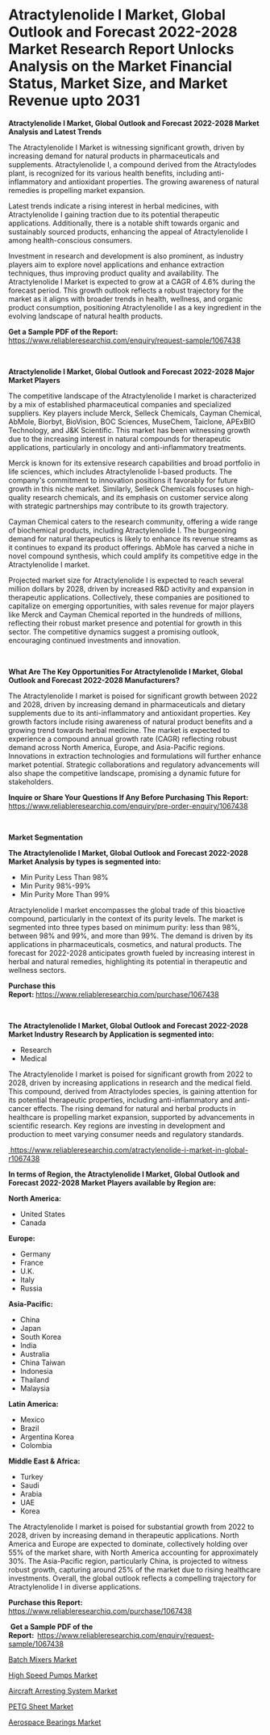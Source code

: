 <p><h1>Atractylenolide I Market, Global Outlook and Forecast 2022-2028 Market Research Report Unlocks Analysis on the Market Financial Status, Market Size, and Market Revenue upto 2031</h1></p><p><strong>Atractylenolide I Market, Global Outlook and Forecast 2022-2028 Market Analysis and Latest Trends</strong></p>
<p><p>The Atractylenolide I Market is witnessing significant growth, driven by increasing demand for natural products in pharmaceuticals and supplements. Atractylenolide I, a compound derived from the Atractylodes plant, is recognized for its various health benefits, including anti-inflammatory and antioxidant properties. The growing awareness of natural remedies is propelling market expansion.</p><p>Latest trends indicate a rising interest in herbal medicines, with Atractylenolide I gaining traction due to its potential therapeutic applications. Additionally, there is a notable shift towards organic and sustainably sourced products, enhancing the appeal of Atractylenolide I among health-conscious consumers. </p><p>Investment in research and development is also prominent, as industry players aim to explore novel applications and enhance extraction techniques, thus improving product quality and availability. The Atractylenolide I Market is expected to grow at a CAGR of 4.6% during the forecast period. This growth outlook reflects a robust trajectory for the market as it aligns with broader trends in health, wellness, and organic product consumption, positioning Atractylenolide I as a key ingredient in the evolving landscape of natural health products.</p></p>
<p><strong>Get a Sample PDF of the Report:&nbsp;</strong> <a href="https://www.reliableresearchiq.com/enquiry/request-sample/1067438">https://www.reliableresearchiq.com/enquiry/request-sample/1067438</a></p>
<p>&nbsp;</p>
<p><strong>Atractylenolide I Market, Global Outlook and Forecast 2022-2028 Major Market Players</strong></p>
<p><p>The competitive landscape of the Atractylenolide I market is characterized by a mix of established pharmaceutical companies and specialized suppliers. Key players include Merck, Selleck Chemicals, Cayman Chemical, AbMole, Biorbyt, BioVision, BOC Sciences, MuseChem, Taiclone, APExBIO Technology, and J&K Scientific. This market has been witnessing growth due to the increasing interest in natural compounds for therapeutic applications, particularly in oncology and anti-inflammatory treatments.</p><p>Merck is known for its extensive research capabilities and broad portfolio in life sciences, which includes Atractylenolide I-based products. The company's commitment to innovation positions it favorably for future growth in this niche market. Similarly, Selleck Chemicals focuses on high-quality research chemicals, and its emphasis on customer service along with strategic partnerships may contribute to its growth trajectory.</p><p>Cayman Chemical caters to the research community, offering a wide range of biochemical products, including Atractylenolide I. The burgeoning demand for natural therapeutics is likely to enhance its revenue streams as it continues to expand its product offerings. AbMole has carved a niche in novel compound synthesis, which could amplify its competitive edge in the Atractylenolide I market.</p><p>Projected market size for Atractylenolide I is expected to reach several million dollars by 2028, driven by increased R&D activity and expansion in therapeutic applications. Collectively, these companies are positioned to capitalize on emerging opportunities, with sales revenue for major players like Merck and Cayman Chemical reported in the hundreds of millions, reflecting their robust market presence and potential for growth in this sector. The competitive dynamics suggest a promising outlook, encouraging continued investments and innovation.</p></p>
<p>&nbsp;</p>
<p><strong>What Are The Key Opportunities For Atractylenolide I Market, Global Outlook and Forecast 2022-2028 Manufacturers?</strong></p>
<p><p>The Atractylenolide I market is poised for significant growth between 2022 and 2028, driven by increasing demand in pharmaceuticals and dietary supplements due to its anti-inflammatory and antioxidant properties. Key growth factors include rising awareness of natural product benefits and a growing trend towards herbal medicine. The market is expected to experience a compound annual growth rate (CAGR) reflecting robust demand across North America, Europe, and Asia-Pacific regions. Innovations in extraction technologies and formulations will further enhance market potential. Strategic collaborations and regulatory advancements will also shape the competitive landscape, promising a dynamic future for stakeholders.</p></p>
<p><strong>Inquire or Share Your Questions If Any Before Purchasing This Report:</strong> <a href="https://www.reliableresearchiq.com/enquiry/pre-order-enquiry/1067438">https://www.reliableresearchiq.com/enquiry/pre-order-enquiry/1067438</a></p>
<p>&nbsp;</p>
<p><strong>Market Segmentation</strong></p>
<p><strong>The Atractylenolide I Market, Global Outlook and Forecast 2022-2028 Market Analysis by types is segmented into:</strong></p>
<p><ul><li>Min Purity Less Than 98%</li><li>Min Purity 98%-99%</li><li>Min Purity More Than 99%</li></ul></p>
<p><p>Atractylenolide I market encompasses the global trade of this bioactive compound, particularly in the context of its purity levels. The market is segmented into three types based on minimum purity: less than 98%, between 98% and 99%, and more than 99%. The demand is driven by its applications in pharmaceuticals, cosmetics, and natural products. The forecast for 2022-2028 anticipates growth fueled by increasing interest in herbal and natural remedies, highlighting its potential in therapeutic and wellness sectors.</p></p>
<p><strong>Purchase this Report:&nbsp;</strong><a href="https://www.reliableresearchiq.com/purchase/1067438">https://www.reliableresearchiq.com/purchase/1067438</a></p>
<p>&nbsp;</p>
<p><strong>The Atractylenolide I Market, Global Outlook and Forecast 2022-2028 Market Industry Research by Application is segmented into:</strong></p>
<p><ul><li>Research</li><li>Medical</li></ul></p>
<p><p>The Atractylenolide I market is poised for significant growth from 2022 to 2028, driven by increasing applications in research and the medical field. This compound, derived from Atractylodes species, is gaining attention for its potential therapeutic properties, including anti-inflammatory and anti-cancer effects. The rising demand for natural and herbal products in healthcare is propelling market expansion, supported by advancements in scientific research. Key regions are investing in development and production to meet varying consumer needs and regulatory standards.</p></p>
<p><a href="https://www.reliableresearchiq.com/atractylenolide-i-market-in-global-r1067438">&nbsp;https://www.reliableresearchiq.com/atractylenolide-i-market-in-global-r1067438</a></p>
<p><strong>In terms of Region, the Atractylenolide I Market, Global Outlook and Forecast 2022-2028 Market Players available by Region are:</strong></p>
<p>
    <p> <strong> North America: </strong>
        <ul>
            <li>United States</li>
            <li>Canada</li>
        </ul>
        </p> 
    <p> <strong> Europe: </strong>
        <ul>
            <li>Germany</li>
            <li>France</li>
            <li>U.K.</li>
            <li>Italy</li>
            <li>Russia</li>
        </ul>
        </p> 
    <p> <strong> Asia-Pacific: </strong>
        <ul>
            <li>China</li>
            <li>Japan</li>
            <li>South Korea</li>
            <li>India</li>
            <li>Australia</li>
            <li>China Taiwan</li>
            <li>Indonesia</li>
            <li>Thailand</li>
            <li>Malaysia</li>
        </ul>
        </p> 
    <p> <strong> Latin America: </strong>
        <ul>
            <li>Mexico</li>
            <li>Brazil</li>
            <li>Argentina Korea</li>
            <li>Colombia</li>
        </ul>
        </p> 
    <p> <strong> Middle East & Africa: </strong>
        <ul>
            <li>Turkey</li>
            <li>Saudi</li>
            <li>Arabia</li>
            <li>UAE</li>
            <li>Korea</li>
        </ul>
    </p>
    </p>
<p><p>The Atractylenolide I market is poised for substantial growth from 2022 to 2028, driven by increasing demand in therapeutic applications. North America and Europe are expected to dominate, collectively holding over 55% of the market share, with North America accounting for approximately 30%. The Asia-Pacific region, particularly China, is projected to witness robust growth, capturing around 25% of the market due to rising healthcare investments. Overall, the global outlook reflects a compelling trajectory for Atractylenolide I in diverse applications.</p></p>
<p><strong>Purchase this Report: </strong><a href="https://www.reliableresearchiq.com/purchase/1067438">https://www.reliableresearchiq.com/purchase/1067438</a></p>
<p>&nbsp;<strong>Get a Sample PDF of the Report:&nbsp;&nbsp;</strong><a href="https://www.reliableresearchiq.com/enquiry/request-sample/1067438">https://www.reliableresearchiq.com/enquiry/request-sample/1067438</a></p>
<p><strong></strong></p>
<p><p><a href="https://www.linkedin.com/pulse/batch-mixers-industry-insights-report-analyzing-market-trends-vallf?trackingId=sTG3OO1aSZimFaZHwj6WQw%3D%3D">Batch Mixers Market</a></p><p><a href="https://www.linkedin.com/pulse/global-high-speed-pumps-market-product-type-application-region-dyjif?trackingId=q0qPpM27RzOl87uZC372HA%3D%3D">High Speed Pumps Market</a></p><p><a href="https://medium.com/@beaugrant95/the-aircraft-arresting-system-market-decisions-are-mostly-driven-by-resource-optimization-and-8a6850752636">Aircraft Arresting System Market</a></p><p><a href="https://issuu.com/reportprime-2/docs/petg-sheet-market-size-2030.pptx_1e368fe1090d21">PETG Sheet Market</a></p><p><a href="https://medium.com/@beaugrant95/the-global-aerospace-bearings-market-is-expected-to-witness-a-compound-annual-growth-rate-cagr-48d791b688fd">Aerospace Bearings Market</a></p></p>